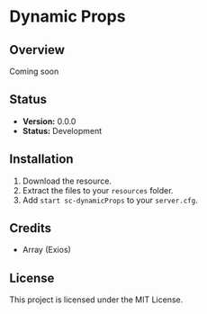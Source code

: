 # Dynamic Props

## Overview
Coming soon

## Status
- **Version:** 0.0.0
- **Status:** Development

## Installation
1. Download the resource.
2. Extract the files to your `resources` folder.
3. Add `start sc-dynamicProps` to your `server.cfg`.

## Credits
- Array (Exios)

## License
This project is licensed under the MIT License.